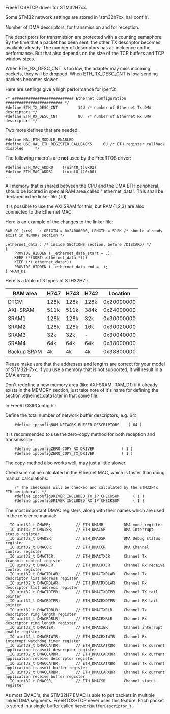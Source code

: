 FreeRTOS+TCP driver for STM32H7xx.

Some STM32 network settings are stored in 'stm32h7xx_hal_conf.h'.

Number of DMA descriptors, for transmission and for reception.

The descriptors for transmission are protected with a counting semaphore. By the
time that a packet has been sent, the other TX descriptor becomes available
already. The number of descriptors has an incluence on the performance. But that
also depends on the size of the TCP buffers and TCP window sizes.

When ETH_RX_DESC_CNT is too low, the adapter may miss incoming packets, they
will be dropped. When ETH_RX_DESC_CNT is low, sending packets becomes slower.

Here are settings give a high performance for iperf3:

```
/* ########################### Ethernet Configuration ######################### */
#define ETH_TX_DESC_CNT         14U /* number of Ethernet Tx DMA descriptors */
#define ETH_RX_DESC_CNT         8U  /* number of Ethernet Rx DMA descriptors */
```

Two more defines that are needed:

```
#define HAL_ETH_MODULE_ENABLED
#define USE_HAL_ETH_REGISTER_CALLBACKS     0U /* ETH register callback disabled     */
```

The following macro's are **not** used by the FreeRTOS driver:

    #define ETH_MAC_ADDR0    ((uint8_t)0x02)
    #define ETH_MAC_ADDR1    ((uint8_t)0x00)
    ...

All memory that is shared between the CPU and the DMA ETH peripheral, should be
located in special RAM area called ".ethernet_data". This shall be declared in
the linker file (.ld).

It is possible to use the AXI SRAM for this, but RAM{1,2,3} are also connected
to the Ethernet MAC.

Here is an example of the changes to the linker file:

    RAM_D1 (xrw)   : ORIGIN = 0x24000000, LENGTH = 512K	/* should already exist in MEMORY section */

    .ethernet_data : /* inside SECTIONS section, before /DISCARD/ */
    {
    	PROVIDE_HIDDEN (__ethernet_data_start = .);
    	KEEP (*(SORT(.ethernet_data.*)))
    	KEEP (*(.ethernet_data*))
    	PROVIDE_HIDDEN (__ethernet_data_end = .);
    } >RAM_D1

Here is a table of 3 types of STH32H7 :

| RAM area    | H747 | H743 | H742 | Location   |
| ----------- | ---- | ---- | ---- | ---------- |
| DTCM        | 128k | 128k | 128k | 0x20000000 |
| AXI-SRAM    | 511k | 511k | 384k | 0x24000000 |
| SRAM1       | 128k | 128k | 32k  | 0x30000000 |
| SRAM2       | 128k | 128k | 16k  | 0x30020000 |
| SRAM3       | 32k  | 32k  | -    | 0x30040000 |
| SRAM4       | 64k  | 64k  | 64k  | 0x38000000 |
| Backup SRAM | 4k   | 4k   | 4k   | 0x38800000 |

Please make sure that the addresses and lengths are correct for your model of
STM32H7xx. If you use a memory that is not supported, it will result in a DMA
errors.

Don't redefine a new memory area (like AXI-SRAM, RAM_D1) if it already exists in
the MEMORY section, just take note of it's name for defining the section
.ethernet_data later in that same file.

In FreeRTOSIPConfig.h :

Define the total number of network buffer descriptors, e.g. 64:

```
    #define ipconfigNUM_NETWORK_BUFFER_DESCRIPTORS    ( 64 )
```

It is recommended to use the zero-copy method for both reception and
transmission:

```
    #define ipconfigZERO_COPY_RX_DRIVER            ( 1 )
    #define ipconfigZERO_COPY_TX_DRIVER            ( 1 )
```

The copy-method also works well, may just a little slower.

Checksum cal be calculated in the Ethernet MAC, which is faster than doing
manual calculations:

```
	/* The checksums will be checked and calculated by the STM32F4x ETH peripheral. */
	#define ipconfigDRIVER_INCLUDED_TX_IP_CHECKSUM		( 1 )
	#define ipconfigDRIVER_INCLUDED_RX_IP_CHECKSUM		( 1 )
```

The most important DMAC registers, along with their names which are used in the
reference manual:

    __IO uint32_t DMAMR;           // ETH_DMAMR         DMA mode register
    __IO uint32_t DMAISR;          // ETH_DMAISR        DMA Interrupt status register
    __IO uint32_t DMADSR;          // ETH_DMADSR        DMA Debug status register
    __IO uint32_t DMACCR;          // ETH_DMACCR        DMA Channel control register
    __IO uint32_t DMACTCR;         // ETH_DMACTXCR      Channel Tx transmit control register
    __IO uint32_t DMACRCR;         // ETH_DMACRXCR      Channel Rx receive control register
    __IO uint32_t DMACTDLAR;       // ETH_DMACTXDLAR    Channel Tx descriptor list address register
    __IO uint32_t DMACRDLAR;       // ETH_DMACRXDLAR    Channel Rx descriptor list address register
    __IO uint32_t DMACTDTPR;       // ETH_DMACTXDTPR    Channel TX tail pointer
    __IO uint32_t DMACRDTPR;       // ETH_DMACRXDTPR    Channel RX tail pointer
    __IO uint32_t DMACTDRLR;       // ETH_DMACTXRLR     Channel Tx descriptor ring length register
    __IO uint32_t DMACRDRLR;       // ETH_DMACRXRLR     Channel Rx descriptor ring length register
    __IO uint32_t DMACIER;         // ETH_DMACIER       Channel interrupt enable register
    __IO uint32_t DMACRIWTR;       // ETH_DMACRXIWTR    Channel Rx interrupt watchdog timer register
    __IO uint32_t DMACCATDR;       // ETH_DMACCATXDR    Channel Tx current application transmit descriptor register
    __IO uint32_t DMACCARDR;       // ETH_DMACCARXDR    Channel Rx current application receive descriptor register
    __IO uint32_t DMACCATBR;       // ETH_DMACCATXBR    Channel Tx current application transmit buffer register
    __IO uint32_t DMACCARBR;       // ETH_DMACCARXBR    Channel Rx current application receive buffer register
    __IO uint32_t DMACSR;          // ETH_DMACSR        Channel status register

As most EMAC's, the STM32H7 EMAC is able to put packets in multiple linked DMA
segments. FreeRTOS+TCP never uses this feature. Each packet is stored in a
single buffer called `NetworkBufferDescriptor_t`.
